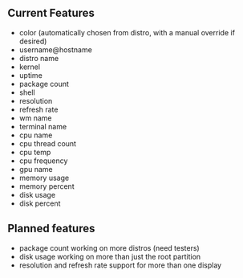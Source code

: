 
## Current Features

- color (automatically chosen from distro, with a manual override if desired)
- username@hostname
- distro name
- kernel
- uptime
- package count
- shell
- resolution
- refresh rate
- wm name
- terminal name
- cpu name
- cpu thread count
- cpu temp
- cpu frequency
- gpu name
- memory usage
- memory percent
- disk usage
- disk percent

## Planned features

- package count working on more distros (need testers)
- disk usage working on more than just the root partition
- resolution and refresh rate support for more than one display
